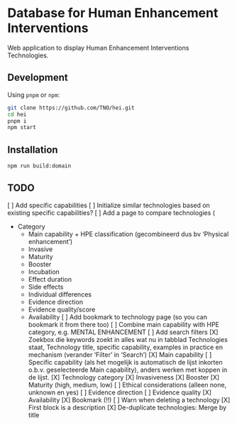 # Database for Human Enhancement Interventions

Web application to display Human Enhancement Interventions Technologies.

## Development

Using `pnpm` or `npm`:

```bash
git clone https://github.com/TNO/hei.git
cd hei
pnpm i
npm start
```

## Installation

```bash
npm run build:domain
```

## TODO

[ ] Add specific capabilities
[ ] Initialize similar technologies based on existing specific capabilities?
[ ] Add a page to compare technologies (
  - Category
	- Main capability + HPE classification (gecombineerd dus bv ‘Physical enhancement’)
	- Invasive
	- Maturity
	- Booster
	- Incubation
	- Effect duration
	- Side effects
	- Individual differences
	- Evidence direction
	- Evidence quality/score
	- Availability
[ ] Add bookmark to technology page (so you can bookmark it from there too)
[ ] Combine main capability with HPE category, e.g. MENTAL ENHANCEMENT
[ ] Add search filters
  [X] Zoekbox die keywords zoekt in alles wat nu in tabblad Technologies staat, Technology title, specific capability, examples in practice en mechanism (verander ‘Filter’ in ‘Search’)
  [X] Main capability
  [ ] Specific capability (als het mogelijk is automatisch de lijst inkorten o.b.v. geselecteerde Main capability), anders werken met koppen in de lijst.
  [X] Technology category
  [X] Invasiveness
  [X] Booster
  [X] Maturity (high, medium, low)
  [ ] Ethical considerations (alleen none, unknown en yes)
  [ ] Evidence direction
  [ ] Evidence quality
  [X] Availability
  [X] Bookmark (!!)
[ ] Warn when deleting a technology
[X] First block is a description
[X] De-duplicate technologies: Merge by title